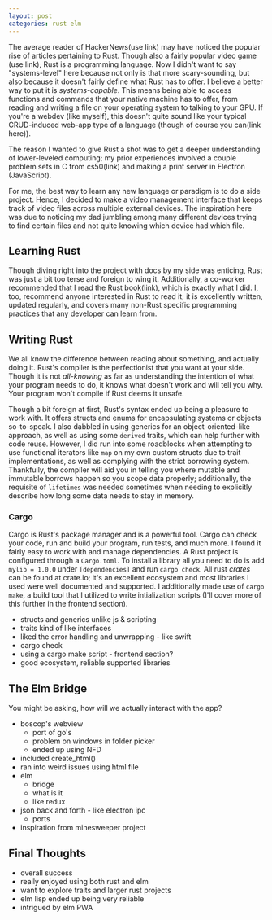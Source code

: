 ```yaml
---
layout: post
categories: rust elm
---
```

The average reader of HackerNews(use link) may have noticed the popular rise of articles pertaining to Rust. Though also a fairly popular video game (use link), Rust is a programming language. Now I didn't want to say "systems-level" here because not only is that more scary-sounding, but also because it doesn't fairly define what Rust has to offer. I believe a better way to put it is *systems-capable*. This means being able to access functions and commands that your native machine has to offer, from reading and writing a file on your operating system to talking to your GPU. If you're a webdev (like myself), this doesn't quite sound like your typical CRUD-induced web-app type of a language (though of course you can(link here)).

The reason I wanted to give Rust a shot was to get a deeper understanding of lower-leveled computing; my prior experiences involved a couple problem sets in C from cs50(link) and making a print server in Electron (JavaScript).

For me,     the best way to learn any new language or paradigm is to do a side project. Hence, I decided to make a video management interface that keeps track of video files across multiple external devices. The inspiration here was due to noticing my dad jumbling among many different devices trying to find certain files and not quite knowing which device had which file.

## Learning Rust

Though diving right into the project with docs by my side was enticing, Rust was just a bit too terse and foreign to wing it. Additionally, a co-worker recommended that I read the Rust book(link), which is exactly what I did. I, too, recommend anyone interested in Rust to read it; it is excellently written, updated regularly, and covers many non-Rust specific programming practices that any developer can learn from. 

## Writing Rust

We all know the difference between reading about something, and actually doing it. Rust's compiler is the perfectionist that you want at your side. Though it is not *all-knowing* as far as understanding the intention of what your program needs to do, it knows what doesn't work and will tell you why. Your program won't compile if Rust deems it unsafe.

Though a bit foreign at first, Rust's syntax ended up being a pleasure to work with. It offers structs and enums for encapsulating systems or objects so-to-speak. I also dabbled in using generics for an object-oriented-like approach, as well as using some `derived` traits, which can help further with code reuse. However, I did run into some roadblocks when attempting to use functional iterators like `map` on my own custom structs due to trait implementations, as well as complying with the strict borrowing system. Thankfully, the compiler will aid you in telling you where mutable and immutable borrows happen so you scope data properly; additionally, the requisite of `lifetimes` was needed sometimes when needing to explicitly describe how long some data needs to stay in memory.

### Cargo

Cargo is Rust's package manager and is a powerful tool. Cargo can check your code, run and build your program, run tests, and much more. I found it fairly easy to work with and manage dependencies. A Rust project is configured through a `Cargo.toml`. To install a library all you need to do is add `mylib = 1.0.0` under `[dependencies]` and run `cargo check`. All rust *crates* can be found at crate.io; it's an excellent ecosystem and most libraries I used were well documented and supported. I additionally made use of `cargo make`, a build tool that I utilized to write intialization scripts (I'll cover more of this further in the frontend section).


- structs and generics unlike js & scripting
- traits kind of like interfaces
- liked the error handling and unwrapping - like swift
- cargo check
- using a cargo make script - frontend section?
- good ecosystem, reliable supported libraries

## The Elm Bridge

You might be asking, how will we actually interact with the app? 

- boscop's webview
  - port of go's
  - problem on windows in folder picker
  - ended up using NFD
- included create_html()
- ran into weird issues using html file
- elm
  - bridge
  - what is it
  - like redux
- json back and forth - like electron ipc
  - ports
- inspiration from minesweeper project

## Final Thoughts
- overall success
- really enjoyed using both rust and elm
- want to explore traits and larger rust projects
- elm lisp ended up being very reliable
- intrigued by elm PWA